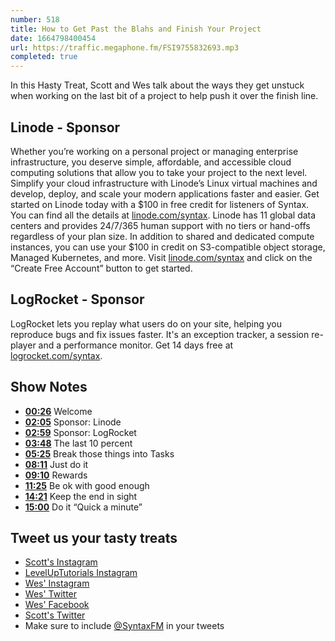 ```yaml
---
number: 518
title: How to Get Past the Blahs and Finish Your Project
date: 1664798400454
url: https://traffic.megaphone.fm/FSI9755832693.mp3
completed: true
---
```


In this Hasty Treat, Scott and Wes talk about the ways they get unstuck when working on the last bit of a project to help push it over the finish line.

## Linode - Sponsor

Whether you’re working on a personal project or managing enterprise infrastructure, you deserve simple, affordable, and accessible cloud computing solutions that allow you to take your project to the next level. Simplify your cloud infrastructure with Linode’s Linux virtual machines and develop, deploy, and scale your modern applications faster and easier. Get started on Linode today with a $100 in free credit for listeners of Syntax. You can find all the details at [linode.com/syntax](https://linode.com/syntax). Linode has 11 global data centers and provides 24/7/365 human support with no tiers or hand-offs regardless of your plan size. In addition to shared and dedicated compute instances, you can use your $100 in credit on S3-compatible object storage, Managed Kubernetes, and more. Visit [linode.com/syntax](https://linode.com/syntax) and click on the “Create Free Account” button to get started.

## LogRocket - Sponsor

LogRocket lets you replay what users do on your site, helping you reproduce bugs and fix issues faster. It's an exception tracker, a session re-player and a performance monitor. Get 14 days free at [logrocket.com/syntax](https://logrocket.com/syntax).

## Show Notes

* **[00:26](#t=00:26)** Welcome
* **[02:05](#t=02:05)** Sponsor: Linode
* **[02:59](#t=02:59)** Sponsor: LogRocket
* **[03:48](#t=03:48)** The last 10 percent
* **[05:25](#t=05:25)** Break those things into Tasks
* **[08:11](#t=08:11)** Just do it
* **[09:10](#t=09:10)** Rewards
* **[11:25](#t=11:25)** Be ok with good enough
* **[14:21](#t=14:21)** Keep the end in sight
* **[15:00](#t=15:00)** Do it “Quick a minute”

## Tweet us your tasty treats

* [Scott's Instagram](https://www.instagram.com/stolinski/)
* [LevelUpTutorials Instagram](https://www.instagram.com/LevelUpTutorials/)
* [Wes' Instagram](https://www.instagram.com/wesbos/)
* [Wes' Twitter](https://twitter.com/wesbos)
* [Wes' Facebook](https://www.facebook.com/wesbos.developer)
* [Scott's Twitter](https://twitter.com/stolinski)
* Make sure to include [@SyntaxFM](https://twitter.com/SyntaxFM) in your tweets

